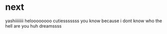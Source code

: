 # next
yashiiiiiiii
heloooooooo cutiesssssss
you know because i dont know who the hell are you
huh dreamssss
